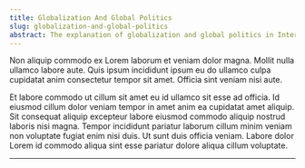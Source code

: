 ```yaml
---
title: Globalization And Global Politics
slug: globalization-and-global-politics
abstract: The explanation of globalization and global politics in International Relations context
---
```


Non aliquip commodo ex Lorem laborum et veniam dolor magna. Mollit nulla ullamco labore aute. Quis ipsum incididunt ipsum eu do ullamco culpa cupidatat anim consectetur tempor sit amet. Officia sint veniam nisi aute.

Et labore commodo ut cillum sit amet eu id ullamco sit esse ad officia. Id eiusmod cillum dolor veniam tempor in amet anim ea cupidatat amet aliquip. Sit consequat aliquip excepteur labore eiusmod commodo aliquip nostrud laboris nisi magna. Tempor incididunt pariatur laborum cillum minim veniam non voluptate fugiat enim nisi duis. Ut sunt duis officia veniam. Labore dolor Lorem id commodo aliqua sint esse pariatur dolore aliqua cillum voluptate.

---